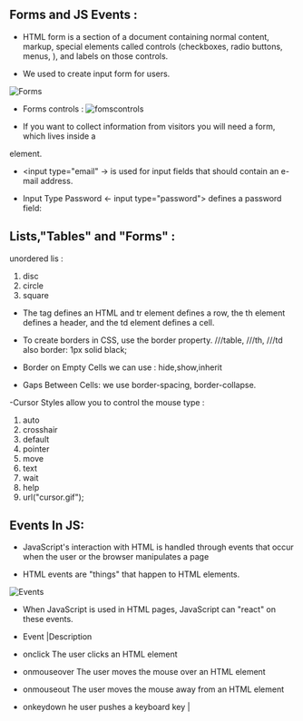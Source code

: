 ## Forms and JS Events :

- HTML form is a section of a document containing normal content, markup, special elements called controls (checkboxes, radio buttons, menus, ), and labels on those controls.

- We used <form-> to create input form for users. 

![Forms](https://mobile.htmlgoodies.com/imagesvr_ce/1902/HTML%20Form.PNG)

- Forms controls :
![fomscontrols](https://image.slidesharecdn.com/lecture9-10-160807085530/95/html-forms-6-638.jpg?cb=1470560216)

- If you want to collect information from visitors you will need a form, which lives inside a
<form -> element.

- <input type="email" -> is used for input fields that should contain an e-mail address.

- Input Type Password <- input type="password"> defines a password field:

## Lists,"Tables" and "Forms" :

unordered lis :
1. disc
2. circle
3. square

 - The tag defines an HTML  and  tr element defines a  row, the th element defines a  header, and the td element defines a  cell.

- To create   borders in CSS, use the border property.
///table, ///th, ///td  also border: 1px solid black;


- Border on Empty Cells we can use : hide,show,inherit

- Gaps Between Cells: we use border-spacing, border-collapse.

 -Cursor Styles allow you to control the mouse type :
1. auto
2. crosshair
3. default
4. pointer
5. move
6. text
7. wait
8. help
9. url("cursor.gif");

## Events In JS:

- JavaScript's interaction with HTML is handled through events that occur when the user or the browser manipulates a page

-  HTML events are "things" that happen to HTML elements.

![Events](https://data-flair.training/blogs/wp-content/uploads/sites/2/2019/07/JavaScript-Event-Types.jpg) 


- When JavaScript is used in HTML pages, JavaScript can "react" on these events.


- Event  |Description                                           
- onclick 	The user clicks an HTML element                    
- onmouseover The user moves the mouse over an HTML element  
- onmouseout The user moves the mouse away from an HTML element 
- onkeydown he user pushes a keyboard key                      |




